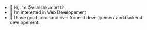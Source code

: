 - 👋 Hi, I’m @Ashishkumar112
- 👀 I’m interested in Web Developement
- 🌱 I have good command over fronend developement and backend developement.
  

<!---
Ashishkumar112/Ashishkumar112 is a ✨ special ✨ repository because its `README.md` (this file) appears on your GitHub profile.
You can click the Preview link to take a look at your changes.
--->
